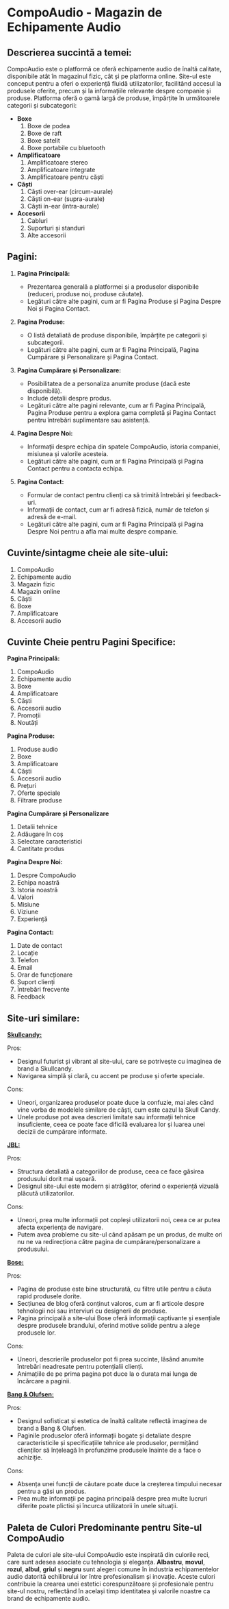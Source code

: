 # CompoAudio - Magazin de Echipamente Audio

## Descrierea succintă a temei:
CompoAudio este o platformă ce oferă echipamente audio de înaltă calitate, disponibile atât în magazinul fizic, cât și pe platforma online. Site-ul este conceput pentru a oferi o experiență fluidă utilizatorilor, facilitând accesul la produsele oferite, precum și la informațiile relevante despre companie și produse. 
Platforma oferă o gamă largă de produse, împărțite în următoarele categorii și subcategorii:
- **Boxe**
  1. Boxe de podea
  2. Boxe de raft
  3. Boxe satelit
  4. Boxe portabile cu bluetooth
- **Amplificatoare**
  1. Amplificatoare stereo
  2. Amplificatoare integrate
  3. Amplificatoare pentru căști
- **Căști**
  1. Căști over-ear (circum-aurale)
  2. Căști on-ear (supra-aurale)
  3. Căști in-ear (intra-aurale)
- **Accesorii**
  1. Cabluri
  2. Suporturi și standuri
  3. Alte accesorii

## Pagini:

1. **Pagina Principală:** 
   - Prezentarea generală a platformei și a produselor disponibile (reduceri, produse noi, produse căutate).
   - Legături către alte pagini, cum ar fi Pagina Produse și Pagina Despre Noi și Pagina Contact.

2. **Pagina Produse:** 
   - O listă detaliată de produse disponibile, împărțite pe categorii și subcategorii.
   - Legături către alte pagini, cum ar fi Pagina Principală, Pagina Cumpărare și Personalizare și Pagina Contact.

3. **Pagina Cumpărare și Personalizare:**
   - Posibilitatea de a personaliza anumite produse (dacă este disponibilă).
   - Include detalii despre produs.
   - Legături către alte pagini relevante, cum ar fi Pagina Principală, Pagina Produse pentru a explora gama completă și Pagina Contact pentru întrebări suplimentare sau asistență.

4. **Pagina Despre Noi:**
   - Informații despre echipa din spatele CompoAudio, istoria companiei, misiunea și valorile acesteia.
   - Legături către alte pagini, cum ar fi Pagina Principală și Pagina Contact pentru a contacta echipa.

5. **Pagina Contact:**
   - Formular de contact pentru clienți ca să trimită întrebări și feedback-uri.
   - Informații de contact, cum ar fi adresă fizică, număr de telefon și adresă de e-mail.
   - Legături către alte pagini, cum ar fi Pagina Principală și Pagina Despre Noi pentru a afla mai multe despre companie.

## Cuvinte/sintagme cheie ale site-ului:
1. CompoAudio
2. Echipamente audio
3. Magazin fizic
4. Magazin online
5. Căști
6. Boxe
7. Amplificatoare
8. Accesorii audio

## Cuvinte Cheie pentru Pagini Specifice:

**Pagina Principală:**
1. CompoAudio
2. Echipamente audio
3. Boxe
4. Amplificatoare
5. Căști
6. Accesorii audio
7. Promoții
8. Noutăți

**Pagina Produse:**
1. Produse audio
2. Boxe
3. Amplificatoare
4. Căști
5. Accesorii audio
6. Prețuri
7. Oferte speciale
8. Filtrare produse

**Pagina Cumpărare și Personalizare**
1. Detalii tehnice
2. Adăugare în coș
3. Selectare caracteristici
4. Cantitate produs

**Pagina Despre Noi:**
1. Despre CompoAudio
2. Echipa noastră
3. Istoria noastră
4. Valori
5. Misiune
6. Viziune
7. Experiență

**Pagina Contact:**
1. Date de contact
2. Locație
3. Telefon
4. Email
5. Orar de funcționare
6. Suport clienți
7. Întrebări frecvente
8. Feedback

## Site-uri similare:

**[Skullcandy:](https://www.skullcandy.com/)**

Pros:
- Designul futurist și vibrant al site-ului, care se potrivește cu imaginea de brand a Skullcandy.
- Navigarea simplă și clară, cu accent pe produse și oferte speciale.

Cons:
- Uneori, organizarea produselor poate duce la confuzie, mai ales când vine vorba de modelele similare de căști, cum este cazul la Skull Candy.
- Unele produse pot avea descrieri limitate sau informații tehnice insuficiente, ceea ce poate face dificilă evaluarea lor și luarea unei decizii de cumpărare informate.

**[JBL:](https://eu.jbl.com/homepage?countrySelector=yes&ged=off)**

Pros:
- Structura detaliată a categoriilor de produse, ceea ce face găsirea produsului dorit mai ușoară.
- Designul site-ului este modern și atrăgător, oferind o experiență vizuală plăcută utilizatorilor.

Cons:
- Uneori, prea multe informații pot copleși utilizatorii noi, ceea ce ar putea afecta experiența de navigare.
- Putem avea probleme cu site-ul când apăsam pe un produs, de multe ori nu ne va redirecționa către pagina de cumpărare/personalizare a produsului.

**[Bose:](https://www.bose.com/home)**

Pros:
- Pagina de produse este bine structurată, cu filtre utile pentru a căuta rapid produsele dorite.
- Secțiunea de blog oferă conținut valoros, cum ar fi articole despre tehnologii noi sau interviuri cu designerii de produse.
- Pagina principală a site-ului Bose oferă informații captivante și esențiale despre produsele brandului, oferind motive solide pentru a alege produsele lor.

Cons:
- Uneori, descrierile produselor pot fi prea succinte, lăsând anumite întrebări neadresate pentru potențialii clienți.
- Animațiile de pe prima pagina pot duce la o durata mai lunga de încărcare a paginii.

**[Bang & Olufsen:](https://www.bang-olufsen.com/en/int)**

Pros:
- Designul sofisticat și estetica de înaltă calitate reflectă imaginea de brand a Bang & Olufsen.
- Paginile produselor oferă informații bogate și detaliate despre caracteristicile și specificațiile tehnice ale produselor, permițând clienților să înțeleagă în profunzime produsele înainte de a face o achiziție.

Cons: 
- Absența unei funcții de căutare poate duce la creșterea timpului necesar pentru a găsi un produs.
- Prea multe informații pe pagina principală despre prea multe lucruri diferite poate plictisi și încurca utilizatorii în unele situații.

## Paleta de Culori Predominante pentru Site-ul CompoAudio

Paleta de culori ale site-ului CompoAudio este inspirată din culorile reci, care sunt adesea asociate cu tehnologia și eleganța. **Albastru**, **movul**, **rozul**, **albul**, **griul** și **negru** sunt alegeri comune în industria echipamentelor audio datorită echilibrului lor între profesionalism și inovație. Aceste culori contribuie la crearea unei estetici corespunzătoare și profesionale pentru site-ul nostru, reflectând în același timp identitatea și valorile noastre ca brand de echipamente audio.

